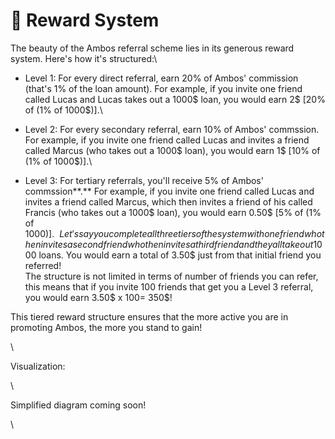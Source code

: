 # 🎁 Reward System

The beauty of the Ambos referral scheme lies in its generous reward system. Here's how it's structured:\


* Level 1: For every direct referral, earn 20% of Ambos' commission (that's 1% of the loan amount). For example, if you invite one friend called Lucas and Lucas takes out a 1000$ loan, you would earn 2$ \[20% of (1% of 1000$)].\

* Level 2: For every secondary referral, earn 10% of Ambos' commssion. For example, if you invite one friend called Lucas and invites a friend called Marcus (who takes out a 1000$ loan), you would earn 1$ \[10% of (1% of 1000$)].\

* Level 3: For tertiary referrals, you'll receive 5% of Ambos' commssion**.** For example, if you invite one friend called Lucas and invites a friend called Marcus, which then invites a friend of his called Francis (who takes out a 1000$ loan), you would earn 0.50$ \[5% of (1% of 1000$)].\
  \
  Let's say you complete all three tiers of the system with one friend who then invites a second friend who then invites a third friend and they all take out 1000$ loans. You would earn a total of 3.50$ just from that initial friend you referred! \
  The structure is not limited in terms of number of friends you can refer, this means that if you invite 100 friends that get you a Level 3 referral, you would earn 3.50$ x 100= 350$!

This tiered reward structure ensures that the more active you are in promoting Ambos, the more you stand to gain!

\


Visualization:

\


Simplified diagram coming soon!

\
